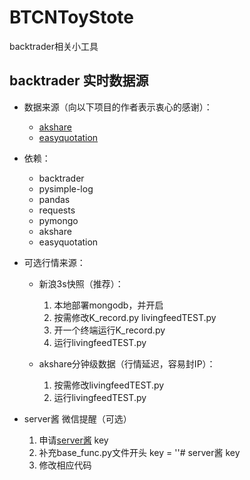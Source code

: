 # BTCNToyStote #
backtrader相关小工具

## backtrader 实时数据源 ##

+ 数据来源（向以下项目的作者表示衷心的感谢）：
  + [akshare](https://github.com/jindaxiang/akshare)
  + [easyquotation](https://github.com/shidenggui/easyquotation)

+ 依赖：
  + backtrader
  + pysimple-log
  + pandas
  + requests
  + pymongo
  + akshare
  + easyquotation

+ 可选行情来源：
  + 新浪3s快照（推荐）：
    1. 本地部署mongodb，并开启
    2. 按需修改K_record.py livingfeedTEST.py
    3. 开一个终端运行K_record.py
    4. 运行livingfeedTEST.py

  + akshare分钟级数据（行情延迟，容易封IP）：
    1. 按需修改livingfeedTEST.py
    2. 运行livingfeedTEST.py

+ server酱 微信提醒（可选）
    1. 申请[server酱](http://sc.ftqq.com/3.versionServer) key
    2. 补充base_func.py文件开头 key = ''# server酱 key
    3. 修改相应代码

